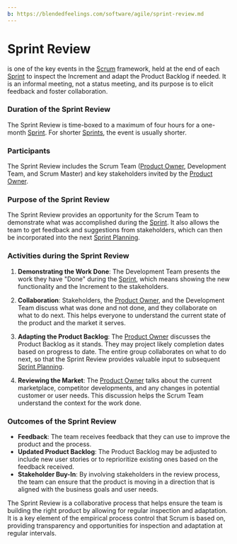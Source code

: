 ```yaml
---
b: https://blendedfeelings.com/software/agile/sprint-review.md
---
```


# Sprint Review 
is one of the key events in the [Scrum](sprint.md) framework, held at the end of each [Sprint](sprint.md) to inspect the Increment and adapt the Product Backlog if needed. It is an informal meeting, not a status meeting, and its purpose is to elicit feedback and foster collaboration.

### Duration of the Sprint Review

The Sprint Review is time-boxed to a maximum of four hours for a one-month [Sprint](sprint.md). For shorter [Sprints](sprint.md), the event is usually shorter.

### Participants

The Sprint Review includes the Scrum Team ([Product Owner](product-owner.md), Development Team, and Scrum Master) and key stakeholders invited by the [Product Owner](product-owner.md).

### Purpose of the Sprint Review

The Sprint Review provides an opportunity for the Scrum Team to demonstrate what was accomplished during the [Sprint](sprint.md). It also allows the team to get feedback and suggestions from stakeholders, which can then be incorporated into the next [Sprint Planning](sprint-planning.md).

### Activities during the Sprint Review

1. **Demonstrating the Work Done**: The Development Team presents the work they have "Done" during the [Sprint](sprint.md), which means showing the new functionality and the Increment to the stakeholders.

2. **Collaboration**: Stakeholders, the [Product Owner](product-owner.md), and the Development Team discuss what was done and not done, and they collaborate on what to do next. This helps everyone to understand the current state of the product and the market it serves.

3. **Adapting the Product Backlog**: The [Product Owner](product-owner.md) discusses the Product Backlog as it stands. They may project likely completion dates based on progress to date. The entire group collaborates on what to do next, so that the Sprint Review provides valuable input to subsequent [Sprint Planning](sprint-planning.md).

4. **Reviewing the Market**: The [Product Owner](product-owner.md) talks about the current marketplace, competitor developments, and any changes in potential customer or user needs. This discussion helps the Scrum Team understand the context for the work done.

### Outcomes of the Sprint Review

- **Feedback**: The team receives feedback that they can use to improve the product and the process.
- **Updated Product Backlog**: The Product Backlog may be adjusted to include new user stories or to reprioritize existing ones based on the feedback received.
- **Stakeholder Buy-In**: By involving stakeholders in the review process, the team can ensure that the product is moving in a direction that is aligned with the business goals and user needs.

The Sprint Review is a collaborative process that helps ensure the team is building the right product by allowing for regular inspection and adaptation. It is a key element of the empirical process control that Scrum is based on, providing transparency and opportunities for inspection and adaptation at regular intervals.